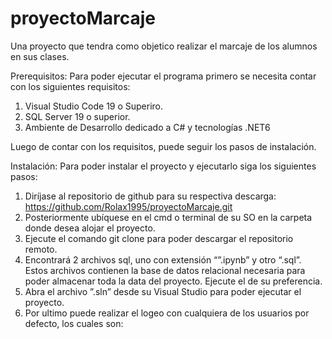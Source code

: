# proyectoMarcaje
Una proyecto que tendra como objetico realizar el marcaje de los alumnos en sus clases.


Prerequisitos:
Para poder ejecutar el programa primero se necesita contar con los siguientes requisitos:
1.	Visual Studio Code 19 o Superiro.
2.	SQL Server 19 o superior.
3.	Ambiente de Desarrollo dedicado a C# y tecnologías .NET6

Luego de contar con los requisitos, puede seguir los pasos de instalación.

Instalación:
Para poder instalar el proyecto y ejecutarlo siga los siguientes pasos:
1.	Diríjase al repositorio de github para su respectiva descarga: https://github.com/Rolax1995/proyectoMarcaje.git
2.	Posteriormente ubíquese en el cmd o terminal de su SO en la carpeta donde desea alojar el proyecto.
3.	Ejecute el comando git clone para poder descargar el repositorio remoto.
4.	Encontrará 2 archivos sql, uno con extensión “”.ipynb” y otro “.sql”. Estos archivos contienen la base de datos relacional necesaria para poder almacenar toda la data del proyecto. Ejecute el de su preferencia.
5.	Abra el archivo ”.sln” desde su Visual Studio para poder ejecutar el proyecto.
6.	Por ultimo puede realizar el logeo con cualquiera de los usuarios por defecto, los cuales son:
